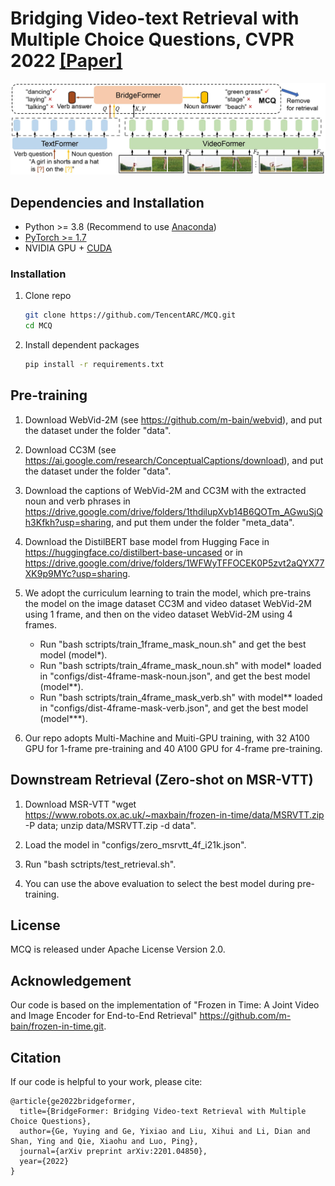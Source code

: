 # Bridging Video-text Retrieval with Multiple Choice Questions, CVPR 2022 [[Paper]](https://arxiv.org/pdf/2201.04850.pdf)

![image](https://github.com/TencentARC/MCQ/blob/main/demo/MCQ.jpg?raw=true)

## Dependencies and Installation
- Python >= 3.8 (Recommend to use [Anaconda](https://www.anaconda.com/download/#linux))
- [PyTorch >= 1.7](https://pytorch.org/)
- NVIDIA GPU + [CUDA](https://developer.nvidia.com/cuda-downloads)
### Installation
1. Clone repo

    ```bash
    git clone https://github.com/TencentARC/MCQ.git
    cd MCQ
    ```

1. Install dependent packages

    ```bash
    pip install -r requirements.txt
    ```
    
## Pre-training
1. Download WebVid-2M (see https://github.com/m-bain/webvid), and put the dataset under the folder "data".

2. Download CC3M (see https://ai.google.com/research/ConceptualCaptions/download), and put the dataset under the folder "data".

3. Download the captions of WebVid-2M and CC3M with the extracted noun and verb phrases in <https://drive.google.com/drive/folders/1thdilupXvb14B6QOTm_AGwuSjQh3Kfkh?usp=sharing>, and put them under the folder "meta_data".

4. Download the DistilBERT base model from Hugging Face in <https://huggingface.co/distilbert-base-uncased> or in <https://drive.google.com/drive/folders/1WFWyTFFOCEK0P5zvt2aQYX77XK9p9MYc?usp=sharing>.

5. We adopt the curriculum learning to train the model, which pre-trains the model on the image dataset CC3M and
video dataset WebVid-2M using 1 frame, and then on the video dataset WebVid-2M using 4 frames.
    - Run "bash sctripts/train_1frame_mask_noun.sh" and get the best model (model*).
    - Run "bash sctripts/train_4frame_mask_noun.sh" with model* loaded in "configs/dist-4frame-mask-noun.json", and get the best model (model**).
    - Run "bash sctripts/train_4frame_mask_verb.sh" with model** loaded in "configs/dist-4frame-mask-verb.json", and get the best model (model***).
6. Our repo adopts Multi-Machine and Muiti-GPU training, with 32 A100 GPU for 1-frame pre-training and 40 A100 GPU for 4-frame pre-training.

## Downstream Retrieval (Zero-shot on MSR-VTT)
1. Download MSR-VTT "wget https://www.robots.ox.ac.uk/~maxbain/frozen-in-time/data/MSRVTT.zip -P data; unzip data/MSRVTT.zip -d data".

2. Load the model in  "configs/zero_msrvtt_4f_i21k.json".

3. Run "bash sctripts/test_retrieval.sh".

4. You can use the above evaluation to select the best model during pre-training. 

## License
MCQ is released under Apache License Version 2.0.

## Acknowledgement
Our code is based on the implementation of "Frozen in Time: A Joint Video and Image Encoder for End-to-End Retrieval" <https://github.com/m-bain/frozen-in-time.git>.

## Citation
If our code is helpful to your work, please cite:
```
@article{ge2022bridgeformer,
  title={BridgeFormer: Bridging Video-text Retrieval with Multiple Choice Questions},
  author={Ge, Yuying and Ge, Yixiao and Liu, Xihui and Li, Dian and Shan, Ying and Qie, Xiaohu and Luo, Ping},
  journal={arXiv preprint arXiv:2201.04850},
  year={2022}
}
```
